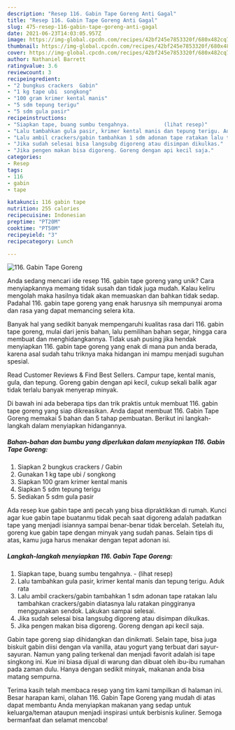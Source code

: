 ```yaml
---
description: "Resep 116. Gabin Tape Goreng Anti Gagal"
title: "Resep 116. Gabin Tape Goreng Anti Gagal"
slug: 475-resep-116-gabin-tape-goreng-anti-gagal
date: 2021-06-23T14:03:05.957Z
image: https://img-global.cpcdn.com/recipes/42bf245e7853320f/680x482cq70/116-gabin-tape-goreng-foto-resep-utama.jpg
thumbnail: https://img-global.cpcdn.com/recipes/42bf245e7853320f/680x482cq70/116-gabin-tape-goreng-foto-resep-utama.jpg
cover: https://img-global.cpcdn.com/recipes/42bf245e7853320f/680x482cq70/116-gabin-tape-goreng-foto-resep-utama.jpg
author: Nathaniel Barrett
ratingvalue: 3.6
reviewcount: 3
recipeingredient:
- "2 bungkus crackers  Gabin"
- "1 kg tape ubi  songkong"
- "100 gram krimer kental manis"
- "5 sdm tepung terigu"
- "5 sdm gula pasir"
recipeinstructions:
- "Siapkan tape, buang sumbu tengahnya.           (lihat resep)"
- "Lalu tambahkan gula pasir, krimer kental manis dan tepung terigu. Aduk rata"
- "Lalu ambil crackers/gabin tambahkan 1 sdm adonan tape ratakan lalu tambahkan crackers/gabin diatasnya lalu ratakan pinggiranya menggunakan sendok. Lakukan sampai selesai."
- "Jika sudah selesai bisa langsubg digoreng atau disimpan dikulkas."
- "Jika pengen makan bisa digoreng. Goreng dengan api kecil saja."
categories:
- Resep
tags:
- 116
- gabin
- tape

katakunci: 116 gabin tape 
nutrition: 255 calories
recipecuisine: Indonesian
preptime: "PT20M"
cooktime: "PT50M"
recipeyield: "3"
recipecategory: Lunch

---
```



![116. Gabin Tape Goreng](https://img-global.cpcdn.com/recipes/42bf245e7853320f/680x482cq70/116-gabin-tape-goreng-foto-resep-utama.jpg)

Anda sedang mencari ide resep 116. gabin tape goreng yang unik? Cara menyiapkannya memang tidak susah dan tidak juga mudah. Kalau keliru mengolah maka hasilnya tidak akan memuaskan dan bahkan tidak sedap. Padahal 116. gabin tape goreng yang enak harusnya sih mempunyai aroma dan rasa yang dapat memancing selera kita.

Banyak hal yang sedikit banyak mempengaruhi kualitas rasa dari 116. gabin tape goreng, mulai dari jenis bahan, lalu pemilihan bahan segar, hingga cara membuat dan menghidangkannya. Tidak usah pusing jika hendak menyiapkan 116. gabin tape goreng yang enak di mana pun anda berada, karena asal sudah tahu triknya maka hidangan ini mampu menjadi suguhan spesial.

Read Customer Reviews &amp; Find Best Sellers. Campur tape, kental manis, gula, dan tepung. Goreng gabin dengan api kecil, cukup sekali balik agar tidak terlalu banyak menyerap minyak.


Di bawah ini ada beberapa tips dan trik praktis untuk membuat 116. gabin tape goreng yang siap dikreasikan. Anda dapat membuat 116. Gabin Tape Goreng memakai 5 bahan dan 5 tahap pembuatan. Berikut ini langkah-langkah dalam menyiapkan hidangannya.

<!--inarticleads1-->

##### Bahan-bahan dan bumbu yang diperlukan dalam menyiapkan 116. Gabin Tape Goreng:

1. Siapkan 2 bungkus crackers / Gabin
1. Gunakan 1 kg tape ubi / songkong
1. Siapkan 100 gram krimer kental manis
1. Siapkan 5 sdm tepung terigu
1. Sediakan 5 sdm gula pasir


Ada resep kue gabin tape anti pecah yang bisa dipraktikkan di rumah. Kunci agar kue gabin tape buatanmu tidak pecah saat digoreng adalah padatkan tape yang menjadi isiannya sampai benar-benar tidak bercelah. Setelah itu, goreng kue gabin tape dengan minyak yang sudah panas. Selain tips di atas, kamu juga harus menakar dengan tepat adonan isi. 

<!--inarticleads2-->

##### Langkah-langkah menyiapkan 116. Gabin Tape Goreng:

1. Siapkan tape, buang sumbu tengahnya. -           (lihat resep)
1. Lalu tambahkan gula pasir, krimer kental manis dan tepung terigu. Aduk rata
1. Lalu ambil crackers/gabin tambahkan 1 sdm adonan tape ratakan lalu tambahkan crackers/gabin diatasnya lalu ratakan pinggiranya menggunakan sendok. Lakukan sampai selesai.
1. Jika sudah selesai bisa langsubg digoreng atau disimpan dikulkas.
1. Jika pengen makan bisa digoreng. Goreng dengan api kecil saja.


Gabin tape goreng siap dihidangkan dan dinikmati. Selain tape, bisa juga biskuit gabin diisi dengan vla vanilla, atau yogurt yang terbuat dari sayur-sayuran. Namun yang paling terkenal dan menjadi favorit adalah isi tape singkong ini. Kue ini biasa dijual di warung dan dibuat oleh ibu-ibu rumahan pada zaman dulu. Hanya dengan sedikit minyak, makanan anda bisa matang sempurna. 

Terima kasih telah membaca resep yang tim kami tampilkan di halaman ini. Besar harapan kami, olahan 116. Gabin Tape Goreng yang mudah di atas dapat membantu Anda menyiapkan makanan yang sedap untuk keluarga/teman ataupun menjadi inspirasi untuk berbisnis kuliner. Semoga bermanfaat dan selamat mencoba!
